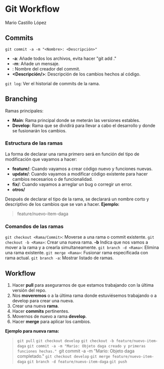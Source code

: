 # Git Workflow
Mario Castillo López
## Commits

`git commit -a -m "<Nombre>: <Descripción>"`

- **-a**: Añade todos los archivos, evita hacer "git add ."
- **-m**: Añade un mensaje.
- **<Nombre/>**: Nombre del creador del commit.
- **<Descripción/>**: Descripción de los cambios hechos al código.

`git log`: Ver el historial de commits de la rama.

## Branching
Ramas principales:
- **Main**: Rama principal donde se meterán las versiones estables.
- **Develop**: Rama que se dividirá para llevar a cabo el desarrollo y donde se fusionarán los cambios.

### Estructura de las ramas
La forma de declarar una rama primero será en función del tipo de modificación que vayamos a hacer:
- **feature/**: Cuando vayamos a crear código nuevo y funciones nuevas.
- **update/**: Cuando vayamos a modificar código existente para hacer cambios necesarios o de funcionalidad.
- **fix/**: Cuando vayamos a arreglar un bug o corregir un error.
- **otros/**

Después de declarar el tipo de la rama, se declarará un nombre corto y descriptivo de los cambios que se van a hacer.
**Ejemplo:**
> feature/nuevo-item-daga

### Comandos de las ramas
`git checkout <Rama/Commit>`: Moverse a una rama o commit existente.
`git checkout -b <Rama>`: Crear una nueva rama. **-b** Indica que nos vamos a mover a la rama y a crearla simultaneamente.
`git branch -d <Rama>`: Elimina una rama existente.
`git merge <Rama>`: Fusionar rama especificada con rama actual.
`git branch -a`: Mostrar listado de ramas.

## Workflow
1. Hacer **pull** para asegurarnos de que estamos trabajando con la última versión del repo.
2. Nos **moveremos** o a la última rama donde estuviésemos trabajando o a develop para crear una nueva.
3. Crear una nueva **rama**.
4. Hacer **commits** pertinentes.
5. Movernos de nuevo a rama **develop**.
6. Hacer **merge** para aplicar los cambios.

**Ejemplo para nueva rama:**
>`git pull`
>`git checkout develop`
>`git checkout -b feature/nuevo-item-daga`
>`git commit -a -m "Mario: Objeto daga creado y primeras funciones hechas."
>`git commit -a -m "Mario: Objeto daga completado."
>`git checkout develop`
>`git merge feature/nuevo-item-daga`
>`git branch -d feature/nuevo-item-daga`
>`git push`


